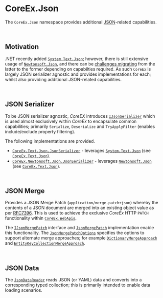 ﻿# CoreEx.Json

The `CoreEx.Json` namespace provides additional [JSON](https://en.wikipedia.org/wiki/JSON)-related capabilities.

<br/>

## Motivation

.NET recently added [`System.Text.Json`](https://docs.microsoft.com/en-us/dotnet/api/system.text.json); however, there is still extensive usage of [`Newtonsoft.Json`](https://www.newtonsoft.com/json), and there can be [challenges migrating](https://docs.microsoft.com/en-us/dotnet/standard/serialization/system-text-json-migrate-from-newtonsoft-how-to) from the latter to the former depending on capabilties required. As such `CoreEx` is largely JSON serializer agnostic and provides implementations for each; whilst also providing additional JSON-related capabilities.

<br/>

## JSON Serializer

To be JSON serializer agnostic, _CoreEX_ introduces [`IJsonSerializer`](./IJsonSerializer.cs) which is used almost exclusively within _CoreEx_ to encapsulate common capabilities; primarily `Serialize`, `Deserialize` and `TryApplyFilter` (enables include/exclude property filtering).

The following implementations are provided.

 - [`CoreEx.Text.Json.JsonSerializer`](../Text/Json/JsonSerializer.cs) - leverages [`System.Text.Json`](https://docs.microsoft.com/en-us/dotnet/api/system.text.json) (see [`CoreEx.Text.Json`](../Text/Json)).
 - [`CoreEx.Newtonsoft.Json.JsonSerializer`](../../CoreEx.Newtonsoft/Json/JsonSerializer.cs) - leverages [`Newtonsoft.Json`](https://www.newtonsoft.com/json) (see [`CoreEx.Text.Json`](../../CoreEx.Newtonsoft/Json)).

<br/>

## JSON Merge

Provides a JSON Merge Patch (`application/merge-patch+json`) whereby the contents of a JSON document are merged into an existing object value as per [RFC7396](https://tools.ietf.org/html/rfc7396). This is used to achieve the exclusive _CoreEx_ HTTP `PATCH` functionality within [`CoreEx.WebApis`](../WebApis).

The [`IJsonMergePatch`](./Merge/IJsonMergePatch.cs) interface and [`JsonMergePatch`](./Merge/JsonMergePatch.cs) implementation enable this functionality. The [`JsonMergePatchOptions`](./Merge/JsonMergePatchOptions.cs) specifies the options to support alternate merge approaches; for example [`DictionaryMergeApproach`](./Merge/DictionaryMergeApproach.cs) and [`EntityKeyCollectionMergeApproach`](./Merge/EntityKeyCollectionMergeApproach.cs).

<br/>

## JSON Data

The [`JsonDataReader`](./Data/JsonDataReader.cs) reads JSON (or YAML) data and converts into a corresponding typed collection; this is primarily intended to enable data loading scenarios.



